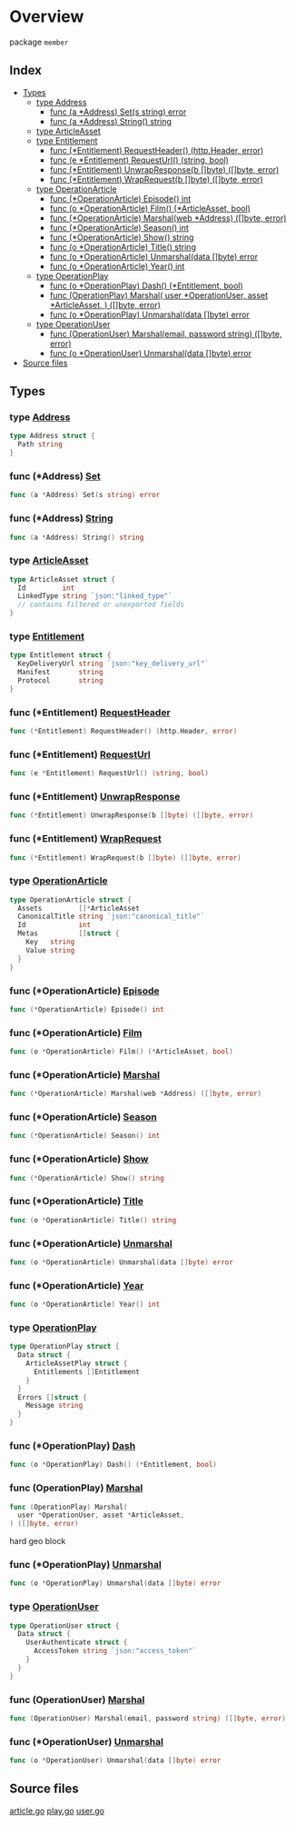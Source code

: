 # Overview

package `member`

## Index

- [Types](#types)
  - [type Address](#type-address)
    - [func (a *Address) Set(s string) error](#func-address-set)
    - [func (a *Address) String() string](#func-address-string)
  - [type ArticleAsset](#type-articleasset)
  - [type Entitlement](#type-entitlement)
    - [func (*Entitlement) RequestHeader() (http.Header, error)](#func-entitlement-requestheader)
    - [func (e *Entitlement) RequestUrl() (string, bool)](#func-entitlement-requesturl)
    - [func (*Entitlement) UnwrapResponse(b []byte) ([]byte, error)](#func-entitlement-unwrapresponse)
    - [func (*Entitlement) WrapRequest(b []byte) ([]byte, error)](#func-entitlement-wraprequest)
  - [type OperationArticle](#type-operationarticle)
    - [func (*OperationArticle) Episode() int](#func-operationarticle-episode)
    - [func (o *OperationArticle) Film() (*ArticleAsset, bool)](#func-operationarticle-film)
    - [func (*OperationArticle) Marshal(web *Address) ([]byte, error)](#func-operationarticle-marshal)
    - [func (*OperationArticle) Season() int](#func-operationarticle-season)
    - [func (*OperationArticle) Show() string](#func-operationarticle-show)
    - [func (o *OperationArticle) Title() string](#func-operationarticle-title)
    - [func (o *OperationArticle) Unmarshal(data []byte) error](#func-operationarticle-unmarshal)
    - [func (o *OperationArticle) Year() int](#func-operationarticle-year)
  - [type OperationPlay](#type-operationplay)
    - [func (o *OperationPlay) Dash() (*Entitlement, bool)](#func-operationplay-dash)
    - [func (OperationPlay) Marshal(
  user *OperationUser, asset *ArticleAsset,
) ([]byte, error)](#func-operationplay-marshal)
    - [func (o *OperationPlay) Unmarshal(data []byte) error](#func-operationplay-unmarshal)
  - [type OperationUser](#type-operationuser)
    - [func (OperationUser) Marshal(email, password string) ([]byte, error)](#func-operationuser-marshal)
    - [func (o *OperationUser) Unmarshal(data []byte) error](#func-operationuser-unmarshal)
- [Source files](#source-files)

## Types

### type [Address](./article.go#L45)

```go
type Address struct {
  Path string
}
```

### func (*Address) [Set](./article.go#L36)

```go
func (a *Address) Set(s string) error
```

### func (*Address) [String](./article.go#L49)

```go
func (a *Address) String() string
```

### type [ArticleAsset](./article.go#L53)

```go
type ArticleAsset struct {
  Id         int
  LinkedType string `json:"linked_type"`
  // contains filtered or unexported fields
}
```

### type [Entitlement](./play.go#L95)

```go
type Entitlement struct {
  KeyDeliveryUrl string `json:"key_delivery_url"`
  Manifest       string
  Protocol       string
}
```

### func (*Entitlement) [RequestHeader](./play.go#L83)

```go
func (*Entitlement) RequestHeader() (http.Header, error)
```

### func (*Entitlement) [RequestUrl](./play.go#L79)

```go
func (e *Entitlement) RequestUrl() (string, bool)
```

### func (*Entitlement) [UnwrapResponse](./play.go#L91)

```go
func (*Entitlement) UnwrapResponse(b []byte) ([]byte, error)
```

### func (*Entitlement) [WrapRequest](./play.go#L87)

```go
func (*Entitlement) WrapRequest(b []byte) ([]byte, error)
```

### type [OperationArticle](./article.go#L119)

```go
type OperationArticle struct {
  Assets         []*ArticleAsset
  CanonicalTitle string `json:"canonical_title"`
  Id             int
  Metas          []struct {
    Key   string
    Value string
  }
}
```

### func (*OperationArticle) [Episode](./article.go#L107)

```go
func (*OperationArticle) Episode() int
```

### func (*OperationArticle) [Film](./article.go#L83)

```go
func (o *OperationArticle) Film() (*ArticleAsset, bool)
```

### func (*OperationArticle) [Marshal](./article.go#L59)

```go
func (*OperationArticle) Marshal(web *Address) ([]byte, error)
```

### func (*OperationArticle) [Season](./article.go#L111)

```go
func (*OperationArticle) Season() int
```

### func (*OperationArticle) [Show](./article.go#L115)

```go
func (*OperationArticle) Show() string
```

### func (*OperationArticle) [Title](./article.go#L92)

```go
func (o *OperationArticle) Title() string
```

### func (*OperationArticle) [Unmarshal](./article.go#L129)

```go
func (o *OperationArticle) Unmarshal(data []byte) error
```

### func (*OperationArticle) [Year](./article.go#L96)

```go
func (o *OperationArticle) Year() int
```

### type [OperationPlay](./play.go#L11)

```go
type OperationPlay struct {
  Data struct {
    ArticleAssetPlay struct {
      Entitlements []Entitlement
    }
  }
  Errors []struct {
    Message string
  }
}
```

### func (*OperationPlay) [Dash](./play.go#L70)

```go
func (o *OperationPlay) Dash() (*Entitlement, bool)
```

### func (OperationPlay) [Marshal](./play.go#L23)

```go
func (OperationPlay) Marshal(
  user *OperationUser, asset *ArticleAsset,
) ([]byte, error)
```

hard geo block

### func (*OperationPlay) [Unmarshal](./play.go#L59)

```go
func (o *OperationPlay) Unmarshal(data []byte) error
```

### type [OperationUser](./user.go#L44)

```go
type OperationUser struct {
  Data struct {
    UserAuthenticate struct {
      AccessToken string `json:"access_token"`
    }
  }
}
```

### func (OperationUser) [Marshal](./user.go#L18)

```go
func (OperationUser) Marshal(email, password string) ([]byte, error)
```

### func (*OperationUser) [Unmarshal](./user.go#L52)

```go
func (o *OperationUser) Unmarshal(data []byte) error
```

## Source files

[article.go](./article.go)
[play.go](./play.go)
[user.go](./user.go)

